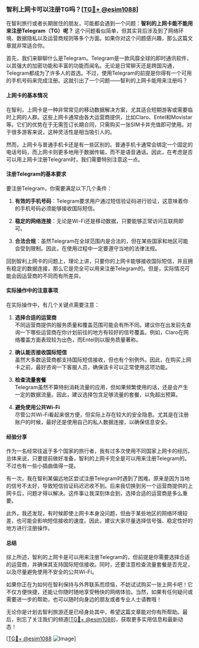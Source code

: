 ### 智利上网卡可以注册TG吗？[[TG💪+ @esim1088](https://t.me/s/esim1088)]

在智利旅行或者长期居住的朋友，可能都会遇到一个问题：**智利的上网卡能不能用来注册Telegram（TG）呢？** 这个问题看似简单，但其实背后涉及到了网络环境、数据隐私以及运营商规则等多个方面。如果你对这个问题感兴趣，那么这篇文章就非常适合你。

首先，我们来聊聊什么是Telegram。Telegram是一款风靡全球的即时通讯软件，以其强大的加密功能和丰富的功能而闻名。无论是日常聊天还是跨国沟通，Telegram都成为了许多人的首选。不过，使用Telegram的前提是你得有一个可用的手机号码来完成注册。这就引出了一个问题——智利的上网卡能用来注册吗？

#### 上网卡的基本情况

在智利，上网卡是一种非常常见的移动数据解决方案，尤其适合短期游客或需要临时上网的人群。这些上网卡通常由各大运营商提供，比如Claro、Entel和Movistar等。它们的优势在于无需签订长期合同，只需购买一张SIM卡并充值即可使用。对于很多游客来说，这种灵活性是相当吸引人的。

然而，上网卡与普通手机卡还是有一些区别的。普通手机卡通常会绑定一个固定的电话号码，而上网卡则更多地用于数据传输，而不是语音通话。因此，在考虑是否可以用上网卡注册Telegram时，我们需要特别注意这一点。

#### 注册Telegram的基本要求

要注册Telegram，你需要满足以下几个条件：

1. **有效的手机号码**：Telegram要求用户通过短信验证码进行验证，这意味着你的手机号码必须能够接收国际短信。
   
2. **稳定的网络连接**：无论是Wi-Fi还是移动数据，只要能够正常访问互联网即可。

3. **合法合规**：虽然Telegram在全球范围内是合法的，但在某些国家和地区可能会受到限制。因此，在使用过程中一定要遵守当地的法律法规。

回到智利上网卡的问题上，理论上讲，只要你的上网卡能够接收国际短信，并且拥有稳定的数据连接，那么它是完全可以用来注册Telegram的。但是，实际情况可能会因运营商的不同而有所差异。

#### 实际操作中的注意事项

在实际操作中，有几个关键点需要注意：

1. **选择合适的运营商**  
   不同运营商提供的服务质量和覆盖范围可能会有所不同。建议你在出发前先查询一下哪些运营商在你计划前往的地方有较好的信号覆盖。例如，Claro在网络覆盖方面表现较为出色，而Entel则以服务质量著称。

2. **确认能否接收国际短信**  
   虽然大多数运营商都支持国际短信接收，但也有个别例外。因此，在购买上网卡之前，最好咨询一下客服人员，确保该卡可以正常使用这项功能。

3. **检查流量套餐**  
   Telegram虽然不算特别消耗流量的应用，但如果频繁使用的话，还是会产生一定的数据流量。因此，建议选择包含足够流量的套餐，以免超出预算。

4. **避免使用公共Wi-Fi**  
   尽管公共Wi-Fi看起来很方便，但实际上存在较大的安全隐患。尤其是在注册账户的时候，最好还是使用自己的私人数据连接，以确保信息安全。

#### 经验分享

作为一名经常往返于多个国家的旅行者，我有过多次使用不同国家上网卡的经历。总体来说，只要提前做好准备，智利的上网卡完全是可以用来注册Telegram的。不过也有一些小插曲值得一提。

有一次，我在智利某偏远地区尝试注册Telegram时遇到了困难。原来是因为当地的信号不太好，导致短信验证码迟迟收不到。后来我切换到另一个运营商提供的上网卡后，问题才得以解决。这件事让我深刻体会到，选择合适的运营商是多么重要。

此外，我还发现，有时候即使上网卡本身没问题，但由于某些地区的网络环境较差，也可能会影响短信接收的速度。因此，建议大家尽量选择信号强、稳定性好的地方进行注册操作。

#### 总结

综上所述，智利的上网卡是可以用来注册Telegram的，但前提是你需要选择合适的运营商，并确保其支持国际短信接收。同时，还要注意检查流量套餐是否充足，以及尽量避免使用不安全的公共Wi-Fi。

如果你正在为如何在智利保持与外界联系而烦恼，不妨试试购买一张上网卡吧！它不仅方便快捷，还能让你随时随地享受畅快的网络体验。当然，如果有任何疑问或需要进一步的帮助，也可以随时向身边的朋友或者专业人士请教哦！

无论你是计划去智利旅游还是已经身处其中，希望这篇文章能对你有所帮助。最后，别忘了关注我们的频道[[TG💪+ @esim1088](https://t.me/s/esim1088)]，获取更多实用信息和最新动态！

[[TG💪+ @esim1088](https://t.me/s/esim1088) ![Image](https://i.postimg.cc/4NQfJmqS/Snipaste-2025-05-13-00-14-12.png)]